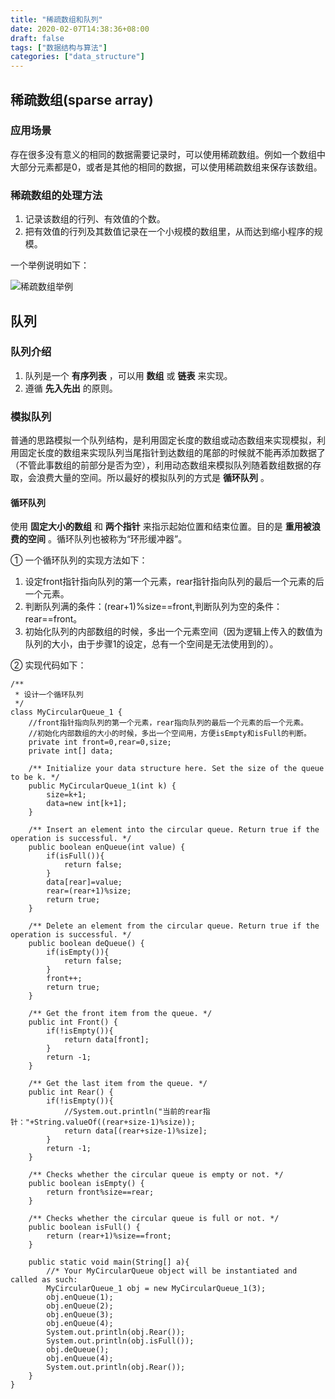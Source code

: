 ```yaml
---
title: "稀疏数组和队列"
date: 2020-02-07T14:38:36+08:00
draft: false
tags: ["数据结构与算法"]
categories: ["data_structure"]
---
```


## 稀疏数组(sparse array)
### 应用场景
存在很多没有意义的相同的数据需要记录时，可以使用稀疏数组。例如一个数组中大部分元素都是0，或者是其他的相同的数据，可以使用稀疏数组来保存该数组。

### 稀疏数组的处理方法
1. 记录该数组的行列、有效值的个数。
2. 把有效值的行列及其数值记录在一个小规模的数组里，从而达到缩小程序的规模。

一个举例说明如下：

![稀疏数组举例][p0]

## 队列
### 队列介绍
1. 队列是一个 **有序列表** ，可以用 **数组** 或 **链表** 来实现。
2. 遵循 **先入先出** 的原则。

### 模拟队列
普通的思路模拟一个队列结构，是利用固定长度的数组或动态数组来实现模拟，利用固定长度的数组来实现队列当尾指针到达数组的尾部的时候就不能再添加数据了（不管此事数组的前部分是否为空），利用动态数组来模拟队列随着数组数据的存取，会浪费大量的空间。所以最好的模拟队列的方式是 **循环队列** 。

#### 循环队列
使用 **固定大小的数组** 和 **两个指针** 来指示起始位置和结束位置。目的是 **重用被浪费的空间** 。循环队列也被称为“环形缓冲器”。

① 一个循环队列的实现方法如下：

1. 设定front指针指向队列的第一个元素，rear指针指向队列的最后一个元素的后一个元素。
2. 判断队列满的条件：(rear+1)%size==front,判断队列为空的条件：rear==front。
2. 初始化队列的内部数组的时候，多出一个元素空间（因为逻辑上传入的数值为队列的大小，由于步骤1的设定，总有一个空间是无法使用到的）。

② 实现代码如下：

	/**
	 * 设计一个循环队列
	 */
	class MyCircularQueue_1 {
	    //front指针指向队列的第一个元素，rear指向队列的最后一个元素的后一个元素。
	    //初始化内部数组的大小的时候，多出一个空间用，方便isEmpty和isFull的判断。
	    private int front=0,rear=0,size;
	    private int[] data;
	
	    /** Initialize your data structure here. Set the size of the queue to be k. */
	    public MyCircularQueue_1(int k) {
	        size=k+1;
	        data=new int[k+1];
	    }
	
	    /** Insert an element into the circular queue. Return true if the operation is successful. */
	    public boolean enQueue(int value) {
	        if(isFull()){
	            return false;
	        }
	        data[rear]=value;
	        rear=(rear+1)%size;
	        return true;
	    }
	
	    /** Delete an element from the circular queue. Return true if the operation is successful. */
	    public boolean deQueue() {
	        if(isEmpty()){
	            return false;
	        }
	        front++;
	        return true;
	    }
	
	    /** Get the front item from the queue. */
	    public int Front() {
	        if(!isEmpty()){
	            return data[front];
	        }
	        return -1;
	    }
	
	    /** Get the last item from the queue. */
	    public int Rear() {
	        if(!isEmpty()){
	            //System.out.println("当前的rear指针："+String.valueOf((rear+size-1)%size));
	            return data[(rear+size-1)%size];
	        }
	        return -1;
	    }
	
	    /** Checks whether the circular queue is empty or not. */
	    public boolean isEmpty() {
	        return front%size==rear;
	    }
	
	    /** Checks whether the circular queue is full or not. */
	    public boolean isFull() {
	        return (rear+1)%size==front;
	    }
	
	    public static void main(String[] a){
	        //* Your MyCircularQueue object will be instantiated and called as such:
	        MyCircularQueue_1 obj = new MyCircularQueue_1(3);
	        obj.enQueue(1);
	        obj.enQueue(2);
	        obj.enQueue(3);
	        obj.enQueue(4);
	        System.out.println(obj.Rear());
	        System.out.println(obj.isFull());
	        obj.deQueue();
	        obj.enQueue(4);
	        System.out.println(obj.Rear());
	    }
	}










[p0]:./../media/20200207-1.png